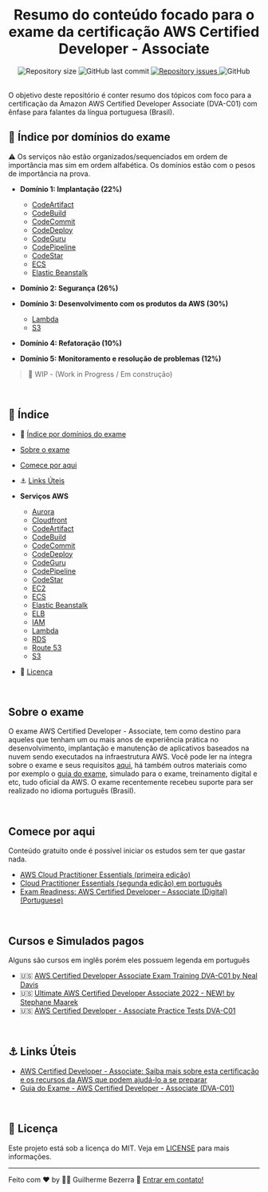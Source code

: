 <h1 align="center">
    <br>
    Resumo do conteúdo focado para o exame da certificação AWS Certified Developer - Associate
</h1>

<div align="center">

  <img alt="Repository size" src="https://img.shields.io/github/repo-size/gbdsantos/aws-certified-developer-associate-roadmap.svg">
  <img alt="GitHub last commit" src="https://img.shields.io/github/last-commit/gbdsantos/aws-certified-developer-associate-roadmap.svg">
  <a href="https://github.com/gbdsantos/aws-certified-developer-associate-roadmap/issues">
    <img alt="Repository issues" src="https://img.shields.io/github/issues/gbdsantos/aws-certified-developer-associate-roadmap.svg">
  </a>
  <img alt="GitHub" src="https://img.shields.io/github/license/gbdsantos/aws-certified-developer-associate-roadmap.svg">
</div>

<br />

O objetivo deste repositório é conter resumo dos tópicos com foco para a certificação da Amazon AWS Certified Developer Associate (DVA-C01) com ênfase para falantes da língua portuguesa (Brasil).

## :pushpin: Índice por domínios do exame

:warning: Os serviços não estão organizados/sequenciados em ordem de importância mas sim em ordem alfabética. Os domínios estão com o pesos de importância na prova.

- **Domínio 1: Implantação (22%)**  
  - [CodeArtifact](https://github.com/gbdsantos/aws-certified-developer-associate-roadmap/blob/master/resumos/CodeArtifact.md)
  - [CodeBuild](https://github.com/gbdsantos/aws-certified-developer-associate-roadmap/blob/master/resumos/CodeBuild.md)
  - [CodeCommit](https://github.com/gbdsantos/aws-certified-developer-associate-roadmap/blob/master/resumos/CodeCommit.md)
  - [CodeDeploy](https://github.com/gbdsantos/aws-certified-developer-associate-roadmap/blob/master/resumos/CodeDeploy.md "AWS CodeDeploy")
  - [CodeGuru](https://github.com/gbdsantos/aws-certified-developer-associate-roadmap/blob/master/resumos/CodeGuru.md "Recomendações inteligentes para criar e executar aplicativos modernos")   
  - [CodePipeline](https://github.com/gbdsantos/aws-certified-developer-associate-roadmap/blob/master/resumos/CodePipeline.md) 
  - [CodeStar](https://github.com/gbdsantos/aws-certified-developer-associate-roadmap/blob/master/resumos/CodeStar.md)    
  - [ECS](https://github.com/gbdsantos/aws-certified-developer-associate-roadmap/blob/master/resumos/ECS.md) 
  - [Elastic Beanstalk](https://github.com/gbdsantos/aws-certified-developer-associate-roadmap/blob/master/resumos/Elastic-Beanstalk.md) 
 
- **Domínio 2: Segurança (26%)**
- **Domínio 3: Desenvolvimento com os produtos da AWS (30%)**
  - [Lambda](https://github.com/gbdsantos/aws-certified-developer-associate-roadmap/blob/master/resumos/7-Lambda.md)
  - [S3](https://github.com/gbdsantos/aws-certified-developer-associate-roadmap/blob/master/resumos/5-S3.md)
  
 - **Domínio 4: Refatoração (10%)**
 - **Domínio 5: Monitoramento e resolução de problemas (12%)**

> 🚧 WIP - (Work in Progress / Em construção)

<br />

## :pushpin: Índice

- :pushpin: [Índice por domínios do exame](#pushpin-índice-por-domínios-do-exame)
- [Sobre o exame](#sobre-o-exame)
- [Comece por aqui](#comece-por-aqui)

- :anchor: [Links Úteis](#anchor-links-úteis)
- **Serviços AWS**
  - [Aurora](https://github.com/gbdsantos/aws-certified-developer-associate-roadmap/blob/master/resumos/Aurora.md)
  - [Cloudfront](https://github.com/gbdsantos/aws-certified-developer-associate-roadmap/blob/master/resumos/6-Cloudfront.md)
  - [CodeArtifact](https://github.com/gbdsantos/aws-certified-developer-associate-roadmap/blob/master/resumos/CodeArtifact.md)
  - [CodeBuild](https://github.com/gbdsantos/aws-certified-developer-associate-roadmap/blob/master/resumos/CodeBuild.md)
  - [CodeCommit](https://github.com/gbdsantos/aws-certified-developer-associate-roadmap/blob/master/resumos/CodeCommit.md) 
  - [CodeDeploy](https://github.com/gbdsantos/aws-certified-developer-associate-roadmap/blob/master/resumos/CodeDeploy.md "AWS CodeDeploy") 
  - [CodeGuru](https://github.com/gbdsantos/aws-certified-developer-associate-roadmap/blob/master/resumos/CodeGuru.md "Recomendações inteligentes para criar e executar aplicativos modernos")     
  - [CodePipeline](https://github.com/gbdsantos/aws-certified-developer-associate-roadmap/blob/master/resumos/CodePipeline.md)  
  - [CodeStar](https://github.com/gbdsantos/aws-certified-developer-associate-roadmap/blob/master/resumos/CodeStar.md)      
  - [EC2](https://github.com/gbdsantos/aws-certified-developer-associate-roadmap/blob/master/resumos/2-EC2.md)
  - [ECS](https://github.com/gbdsantos/aws-certified-developer-associate-roadmap/blob/master/resumos/ECS.md)
  - [Elastic Beanstalk](https://github.com/gbdsantos/aws-certified-developer-associate-roadmap/blob/master/resumos/Elastic-Beanstalk.md)
  - [ELB](https://github.com/gbdsantos/aws-certified-developer-associate-roadmap/blob/master/resumos/3-ELB.md)
  - [IAM](https://github.com/gbdsantos/aws-certified-developer-associate-roadmap/blob/master/resumos/1-IAM.md)
  - [Lambda](https://github.com/gbdsantos/aws-certified-developer-associate-roadmap/blob/master/resumos/7-Lambda.md)
  - [RDS](https://github.com/gbdsantos/aws-certified-developer-associate-roadmap/blob/master/resumos/RDS.md)
  - [Route 53](https://github.com/gbdsantos/aws-certified-developer-associate-roadmap/blob/master/resumos/4-Route-53.md)
  - [S3](https://github.com/gbdsantos/aws-certified-developer-associate-roadmap/blob/master/resumos/5-S3.md)

- :memo: [Licença](#memo-licença)

<br />

## Sobre o exame

O exame AWS Certified Developer - Associate, tem como destino para aqueles que tenham um ou mais anos de experiência prática no desenvolvimento, implantação e manutenção de aplicativos baseados na nuvem sendo executados na infraestrutura AWS.
Você pode ler na íntegra sobre o exame e seus requisitos [aqui](https://aws.amazon.com/pt/certification/certified-developer-associate/), há também outros materiais como por exemplo o [guia do exame](https://d1.awsstatic.com/pt_BR/training-and-certification/docs-dev-associate/AWS-Certified-Developer-Associate_Exam-Guide.pdf), simulado para o exame, treinamento digital e etc, tudo oficial da AWS.
O exame recentemente recebeu suporte para ser realizado no idioma português (Brasil).

<br />

## Comece por aqui

Conteúdo gratuito onde é possível iniciar os estudos sem ter que gastar nada.

- [AWS Cloud Practitioner Essentials (primeira edição)](https://explore.skillbuilder.aws/learn/course/external/view/elearning/8287/aws-cloud-practitioner-essentials-portuguese)
- [Cloud Practitioner Essentials (segunda edição) em português](https://explore.skillbuilder.aws/learn/course/external/view/elearning/831/aws-cloud-practitioner-essentials-second-edition-portuguese)
- [Exam Readiness: AWS Certified Developer – Associate (Digital) (Portuguese)](https://explore.skillbuilder.aws/learn/course/external/view/elearning/2003/exam-readiness-aws-certified-developer-associate-digital-portuguese)

<br />

## Cursos e Simulados pagos

Alguns são cursos em inglês porém eles possuem legenda em português

- :us: [AWS Certified Developer Associate Exam Training DVA-C01 by Neal Davis](https://www.udemy.com/course/aws-certified-developer-associate-exam-training/)
- :us: [Ultimate AWS Certified Developer Associate 2022 - NEW! by Stephane Maarek](https://www.udemy.com/course/aws-certified-developer-associate-dva-c01/)
- :us: [AWS Certified Developer - Associate Practice Tests DVA-C01](https://www.udemy.com/course/aws-certified-developer-associate-practice-tests-dva-c01/)

<br />

## :anchor: Links Úteis

- [AWS Certified Developer - Associate: Saiba mais sobre esta certificação e os recursos da AWS que podem ajudá-lo a se preparar](https://aws.amazon.com/pt/certification/certified-developer-associate/)
- [Guia do Exame - AWS Certified Developer - Associate (DVA-C01) ](https://d1.awsstatic.com/pt_BR/training-and-certification/docs-dev-associate/AWS-Certified-Developer-Associate_Exam-Guide.pdf)

<br />

## :memo: Licença
Este projeto está sob a licença do MIT. Veja em [LICENSE](https://github.com/gbdsantos/aws-certified-developer-associate-roadmap/blob/master/LICENSE) para mais informações.

---
Feito com ♥ by :man_astronaut: Guilherme Bezerra :wave: [Entrar em contato!](https://www.linkedin.com/in/gbdsantos/)
